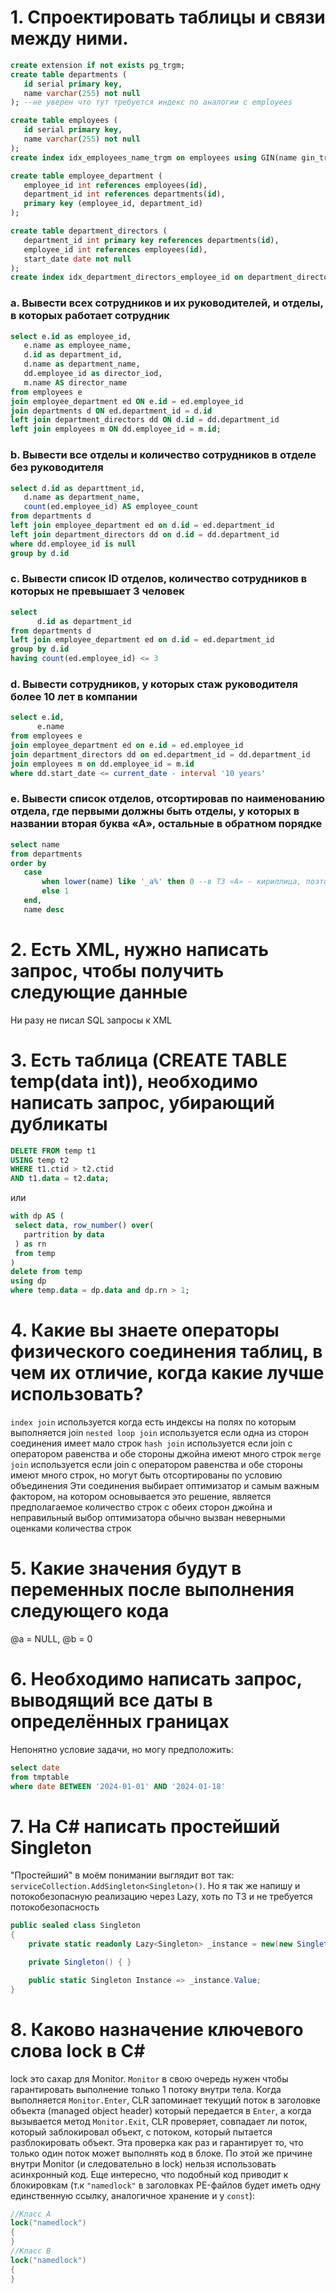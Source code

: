 # 1. Спроектировать таблицы и связи между ними. 
```sql
create extension if not exists pg_trgm;
create table departments (
   id serial primary key,
   name varchar(255) not null
); --не уверен что тут требуется индекс по аналогии с employees

create table employees (
   id serial primary key,
   name varchar(255) not null
);
create index idx_employees_name_trgm on employees using GIN(name gin_trgm_ops); --для поиска по name в формате like %%

create table employee_department (
   employee_id int references employees(id),
   department_id int references departments(id),
   primary key (employee_id, department_id)
);

create table department_directors (
   department_id int primary key references departments(id),
   employee_id int references employees(id),
   start_date date not null
);
create index idx_department_directors_employee_id on department_directors(employee_id);
```

### a. Вывести всех сотрудников и их руководителей, и отделы, в которых работает сотрудник
```sql
select e.id as employee_id,
   e.name as employee_name,
   d.id as department_id,
   d.name as department_name,
   dd.employee_id as director_iod,
   m.name AS director_name
from employees e
join employee_department ed ON e.id = ed.employee_id
join departments d ON ed.department_id = d.id
left join department_directors dd ON d.id = dd.department_id
left join employees m ON dd.employee_id = m.id;
```

### b. Вывести все отделы и количество сотрудников в отделе без руководителя 
```sql
select d.id as departtment_id,
   d.name as department_name,
   count(ed.employee_id) AS employee_count
from departments d
left join employee_department ed on d.id = ed.department_id
left join department_directors dd on d.id = dd.department_id
where dd.employee_id is null
group by d.id

```
### c. Вывести список ID отделов, количество сотрудников в которых не превышает 3 человек
```sql
select
      d.id as department_id
from departments d
left join employee_department ed on d.id = ed.department_id
group by d.id
having count(ed.employee_id) <= 3
```

### d. Вывести сотрудников, у которых стаж руководителя более 10 лет в компании
```sql
select e.id,
      e.name
from employees e
join employee_department ed on e.id = ed.employee_id
join department_directors dd on ed.department_id = dd.department_id
join employees m on dd.employee_id = m.id
where dd.start_date <= current_date - interval '10 years'
```

### e. Вывести список отделов, отсортировав по наименованию отдела, где первыми должны быть отделы, у которых в названии вторая буква «А», остальные в обратном порядке
```sql
select name
from departments
order by
   case
       when lower(name) like '_а%' then 0 --в ТЗ «А» - кириллица, поэтому сделал проверку только для неё. В ТЗ не написано, но я не учитываю регистр т.к отдел может являться аббревиатурой
       else 1
   end,
   name desc
```
# 2. Есть XML, нужно написать запрос, чтобы получить следующие данные
Ни разу не писал SQL запросы к XML
# 3. Есть таблица (CREATE TABLE temp(data int)), необходимо написать запрос, убирающий дубликаты
```sql
DELETE FROM temp t1
USING temp t2
WHERE t1.ctid > t2.ctid
AND t1.data = t2.data;
```
или
```sql
with dp AS (
 select data, row_number() over(
   partrition by data
 ) as rn
 from temp
)
delete from temp
using dp
where temp.data = dp.data and dp.rn > 1;
```
# 4. Какие вы знаете операторы физического соединения таблиц, в чем их отличие, когда какие лучше использовать?
`index join` используется когда есть индексы на полях по которым выполняется join
`nested loop join` используется если одна из сторон соединения имеет мало строк
`hash join` используется если join с оператором равенства и обе стороны джойна имеют много строк
`merge join` используется если join с оператором равенства и обе стороны имеют много строк, но могут быть отсортированы по условию объединения
Эти соединения выбирает оптимизатор и самым важным фактором, на котором основывается это решение, является предполагаемое количество строк с обеих сторон джойна и неправильный выбор оптимизатора обычно вызван неверными оценками количества строк

# 5. Какие значения будут в переменных после выполнения следующего кода
@a = NULL, @b = 0
# 6. Необходимо написать запрос, выводящий все даты в определённых границах
Непонятно условие задачи, но могу предположить:
```sql
select date 
from tmptable 
where date BETWEEN '2024-01-01' AND '2024-01-18' 
```

# 7. На C# написать простейший Singleton
"Простейший" в моём понимании выглядит вот так: `serviceCollection.AddSingleton<Singleton>()`. Но я так же напишу и потокобезопасную реализацию через Lazy, хоть по ТЗ и не требуется потокобезопасность
```csharp
public sealed class Singleton
{
    private static readonly Lazy<Singleton> _instance = new(new Singleton());

    private Singleton() { }

    public static Singleton Instance => _instance.Value;
}
```

# 8. Каково назначение ключевого слова lock в C#
lock это сахар для Monitor. `Monitor` в свою очередь нужен чтобы гарантировать выполнение только 1 потоку внутри тела. Когда выполняется `Monitor.Enter`, CLR запоминает текущий поток в заголовке объекта (managed object header) который передается в `Enter`, а когда вызывается метод `Monitor.Exit`, CLR проверяет, совпадает ли поток, который заблокировал объект, с потоком, который пытается разблокировать объект. Эта проверка как раз и гарантирует то, что только один поток может выполнять код в блоке. По этой же причине внутри Monitor (и следовательно в lock) нельзя использовать асинхронный код. Еще интересно, что подобный код приводит к блокировкам (т.к `"namedlock"` в заголовках PE-файлов будет иметь одну единственную ссылку, аналогичное хранение и у `const`):
```csharp
//Класс A
lock("namedlock")
{
}
//Класс B
lock("namedlock")
{
}
```
